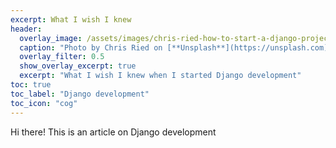 ```yaml
---
excerpt: What I wish I knew
header:
  overlay_image: /assets/images/chris-ried-how-to-start-a-django-project.jpg
  caption: "Photo by Chris Ried on [**Unsplash**](https://unsplash.com)"
  overlay_filter: 0.5
  show_overlay_excerpt: true
  excerpt: "What I wish I knew when I started Django development"
toc: true
toc_label: "Django development"
toc_icon: "cog"
---
```

Hi there! This is an article on Django development